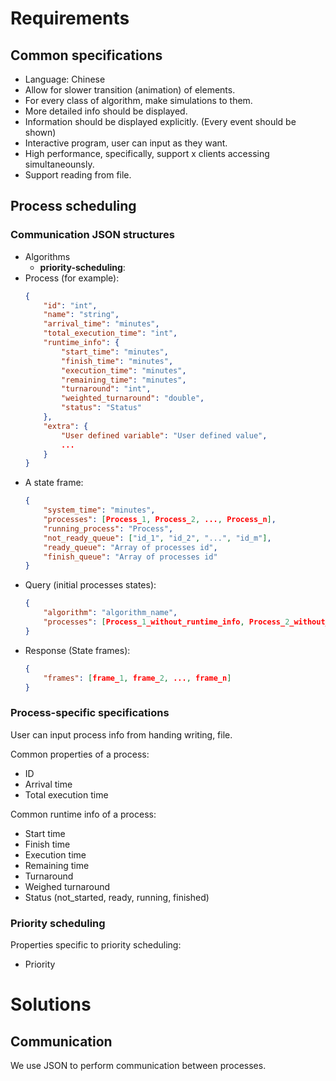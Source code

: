 # Requirements

## Common specifications

- Language: Chinese
- Allow for slower transition (animation) of elements.
- For every class of algorithm, make simulations to them.
- More detailed info should be displayed.
- Information should be displayed explicitly. (Every event should be shown)
- Interactive program, user can input as they want.
- High performance, specifically, support x clients accessing simultaneounsly.
- Support reading from file.

## Process scheduling

### Communication JSON structures

- Algorithms
    - **priority-scheduling**: 
- Process (for example):
    ```json
    {
        "id": "int",
        "name": "string",
        "arrival_time": "minutes",
        "total_execution_time": "int",
        "runtime_info": {
            "start_time": "minutes",
            "finish_time": "minutes",
            "execution_time": "minutes",
            "remaining_time": "minutes",
            "turnaround": "int",
            "weighted_turnaround": "double",
            "status": "Status"
        },
        "extra": {
            "User defined variable": "User defined value",
            ...
        }
    }
    ```
- A state frame:
    ```json
    {
        "system_time": "minutes",
        "processes": [Process_1, Process_2, ..., Process_n],
        "running_process": "Process",
        "not_ready_queue": ["id_1", "id_2", "...", "id_m"],
        "ready_queue": "Array of processes id",
        "finish_queue": "Array of processes id"
    }
    ```
- Query (initial processes states):
    ```json
    {
        "algorithm": "algorithm_name",
        "processes": [Process_1_without_runtime_info, Process_2_without_runtime_info, ..., Process_n_without_runtime_info]
    }
    ```
- Response (State frames):
    ```json
    {
        "frames": [frame_1, frame_2, ..., frame_n]
    }
    ```

### Process-specific specifications

User can input process info from handing writing, file.

Common properties of a process:
- ID
- Arrival time
- Total execution time

Common runtime info of a process:
- Start time
- Finish time
- Execution time
- Remaining time
- Turnaround
- Weighed turnaround
- Status (not_started, ready, running, finished)

### Priority scheduling

Properties specific to priority scheduling:
- Priority


# Solutions

## Communication

We use JSON to perform communication between processes.
